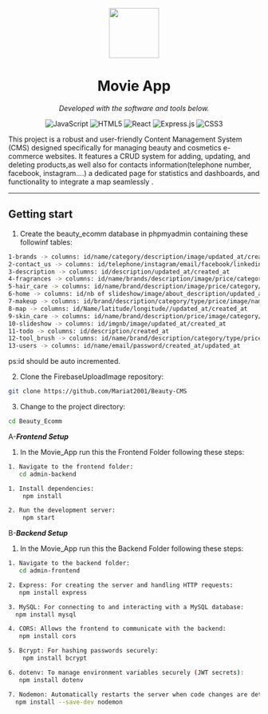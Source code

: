 <p align="center">
  <img src="https://cdn-icons-png.flaticon.com/512/6295/6295417.png" width="100" />
</p>
<p align="center">
    <h1 align="center">Movie App</h1>
</p>


<p align="center">
		<em>Developed with the software and tools below.</em>
</p>
<p align="center">
	<img src="https://img.shields.io/badge/JavaScript-F7DF1E.svg?style=flat&logo=JavaScript&logoColor=black" alt="JavaScript">
	<img src="https://img.shields.io/badge/HTML5-E34F26.svg?style=flat&logo=HTML5&logoColor=white" alt="HTML5">
	<img src="https://img.shields.io/badge/React-61DAFB.svg?style=flat&logo=React&logoColor=black" alt="React">
	<img src="https://img.shields.io/badge/Express.js-404D59.svg?style=flat&logo=express&logoColor=white" alt="Express.js">
        <img src="https://img.shields.io/badge/CSS3-1572B6.svg?style=flat&logo=CSS3&logoColor=white" alt="CSS3">


</p>
<p>This project is a robust and user-friendly Content Management System (CMS) designed specifically for managing beauty and cosmetics e-commerce websites. It features a CRUD system for adding, updating, and deleting products,as well also for contacts information(telephone number, facebook, instagram....) a dedicated page for statistics and dashboards, and functionality to integrate a map seamlessly .</p>
<hr>

##  Getting start
1. Create the  beauty_ecomm database in phpmyadmin containing these followinf tables:
   
```sh
1-brands -> columns: id/name/category/description/image/updated_at/created_at
2-contact_us -> columns: id/telephone/instagram/email/facebook/linkedin/youtube/address/ updated_at/created_at
3-description -> columns: id/description/updated_at/created_at
4-fragrances -> columns: id/name/brands/description/image/price/category/type/scent/updated_at/created_at
5-hair_care -> columns: id/name/brand/description/image/price/category/type/updated_at/created_at
6-home -> columns: id/nb of slideshow/image/about_description/updated_at/created_at
7-makeup -> columns: id/brand/description/category/type/price/image/name/updated_at/created_at
8-map -> columns: id/Name/latitude/longitude//updated_at/created_at
9-skin_care -> columns: id/name/brand/description/price/image/category/type/updated_at/created_at
10-slideshow -> columns: id/imgnb/image/updated_at/created_at
11-todo -> columns: id/description/created_at
12-tool_brush -> columns: id/name/brand/description/category/type/price/image/updated_at/created_at
13-users -> columns: id/name/email/password/created_at/updated_at
```
ps:id should be auto incremented.

2. Clone the FirebaseUploadImage repository:

```sh
git clone https://github.com/Mariat2001/Beauty-CMS
```
3. Change to the project directory:

```sh
cd Beauty_Ecomm
```
  A-***Frontend Setup***
  
1. In the Movie_App run this the Frontend Folder following these steps:

```sh
1. Navigate to the frontend folder:
   cd admin-backend
```
```sh
1. Install dependencies:
    npm install
```
```sh
2. Run the development server:
    npm start
```

  B-***Backend Setup***
1. In the Movie_App run this the Backend Folder following these steps:

```sh
1. Navigate to the backend folder:
   cd admin-frontend
```

```sh
2. Express: For creating the server and handling HTTP requests:
   npm install express
```

```sh
3. MySQL: For connecting to and interacting with a MySQL database:
  npm install mysql
```

```sh
4. CORS: Allows the frontend to communicate with the backend:
   npm install cors
```

```sh
5. Bcrypt: For hashing passwords securely:
    npm install bcrypt
```

```sh
6. dotenv: To manage environment variables securely (JWT secrets):
   npm install dotenv
```


```sh
7. Nodemon: Automatically restarts the server when code changes are detected:
  npm install --save-dev nodemon
```


